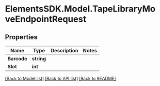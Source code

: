 # ElementsSDK.Model.TapeLibraryMoveEndpointRequest

## Properties

Name | Type | Description | Notes
------------ | ------------- | ------------- | -------------
**Barcode** | **string** |  | 
**Slot** | **int** |  | 

[[Back to Model list]](../#documentation-for-models) [[Back to API list]](../#documentation-for-api-endpoints) [[Back to README]](../)


